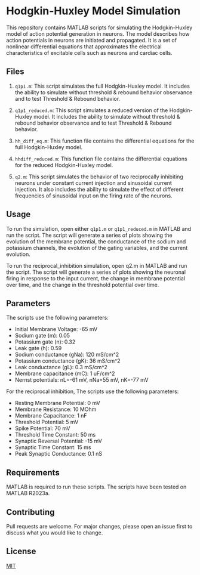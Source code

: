 # Hodgkin-Huxley Model Simulation

This repository contains MATLAB scripts for simulating the Hodgkin-Huxley model of action potential generation in neurons. The model describes how action potentials in neurons are initiated and propagated. It is a set of nonlinear differential equations that approximates the electrical characteristics of excitable cells such as neurons and cardiac cells.

## Files

1. `q1p1.m`: This script simulates the full Hodgkin-Huxley model. It includes the ability to simulate without threshold & rebound behavior observance and to test Threshold & Rebound behavior.

2. `q1p1_reduced.m`: This script simulates a reduced version of the Hodgkin-Huxley model. It includes the ability to simulate without threshold & rebound behavior observance and to test Threshold & Rebound behavior.

3. `hh_diff_eq.m`: This function file contains the differential equations for the full Hodgkin-Huxley model.

4. `hhdiff_reduced.m`: This function file contains the differential equations for the reduced Hodgkin-Huxley model.

5. `q2.m`: This script simulates the behavior of two reciprocally inhibiting neurons under constant current injection and sinusoidal current injection. It also includes the ability to simulate the effect of different frequencies of sinusoidal input on the firing rate of the neurons.

## Usage

To run the simulation, open either `q1p1.m` or `q1p1_reduced.m` in MATLAB and run the script. The script will generate a series of plots showing the evolution of the membrane potential, the conductance of the sodium and potassium channels, the evolution of the gating variables, and the current evolution.

To run the reciprocal_inhibition simulation, open q2.m in MATLAB and run the script. The script will generate a series of plots showing the neuronal firing in response to the input current, the change in membrane potential over time, and the change in the threshold potential over time.

## Parameters

The scripts use the following parameters:

- Initial Membrane Voltage: -65 mV
- Sodium gate (m): 0.05
- Potassium gate (n): 0.32
- Leak gate (h): 0.59
- Sodium conductance (gNa): 120 mS/cm^2
- Potassium conductance (gK): 36 mS/cm^2
- Leak conductance (gL): 0.3 mS/cm^2
- Membrane capacitance (mC): 1 uF/cm^2
- Nernst potentials: nL=-61 mV, nNa=55 mV, nK=-77 mV

For the reciprocal inhibition, The scripts use the following parameters:

- Resting Membrane Potential: 0 mV
- Membrane Resistance: 10 MOhm
- Membrane Capacitance: 1 nF
- Threshold Potential: 5 mV
- Spike Potential: 70 mV
- Threshold Time Constant: 50 ms
- Synaptic Reversal Potential: -15 mV
- Synaptic Time Constant: 15 ms
- Peak Synaptic Conductance: 0.1 nS

## Requirements

MATLAB is required to run these scripts. The scripts have been tested on MATLAB R2023a.

## Contributing

Pull requests are welcome. For major changes, please open an issue first to discuss what you would like to change.

## License

[MIT](https://choosealicense.com/licenses/mit/)
